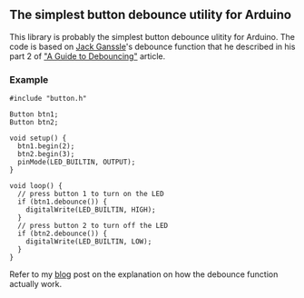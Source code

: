 ## The simplest button debounce utility for Arduino

This library is probably the simplest button debounce ulitity for Arduino. The code is based on [Jack Ganssle](http://www.ganssle.com/bio.htm)'s debounce function that he described in his part 2 of ["A Guide to Debouncing"](http://www.ganssle.com/debouncing.htm) article.

### Example

```
#include "button.h"

Button btn1;
Button btn2;

void setup() {
  btn1.begin(2);
  btn2.begin(3);
  pinMode(LED_BUILTIN, OUTPUT);
}

void loop() {
  // press button 1 to turn on the LED
  if (btn1.debounce()) {
    digitalWrite(LED_BUILTIN, HIGH);
  }
  // press button 2 to turn off the LED
  if (btn2.debounce()) {
    digitalWrite(LED_BUILTIN, LOW);
  }
}
```

Refer to my [blog](https://www.e-tinkers.com/2021/05/the-simplest-button-debounce-solution/) post on the explanation on how the debounce function actually work.

